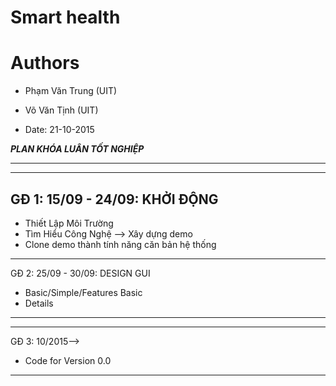 # Smart health

Authors
=======

* Phạm Văn Trung (UIT)
* Võ Văn Tịnh (UIT)

* Date: 21-10-2015

_____PLAN KHÓA LUÂN TỐT NGHIỆP_____
___________________________________
-----------------------------
GĐ 1: 15/09 - 24/09: KHỞI ĐỘNG
-----------------------------
 + Thiết Lập Môi Trường
 + Tìm Hiểu Công Nghệ --> Xây dựng demo
 + Clone demo thành tính năng căn bản hệ thống
-----------------------------
GĐ 2: 25/09 - 30/09: DESIGN GUI
 + Basic/Simple/Features Basic
 + Details
-----------------------------
-----------------------------
GĐ 3: 10/2015-->
 + Code for Version 0.0
-----------------------------
